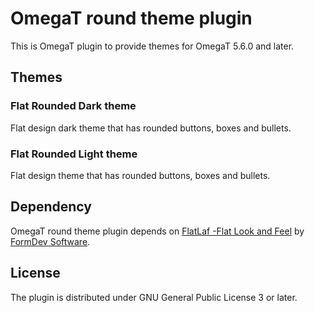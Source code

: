 # OmegaT round theme plugin

This is OmegaT plugin to provide themes for OmegaT 5.6.0 and later.

## Themes

### Flat Rounded Dark theme

Flat design dark theme that has rounded buttons, boxes and bullets.

### Flat Rounded Light theme

Flat design theme that has rounded buttons, boxes and bullets.

## Dependency

OmegaT round theme plugin depends on [FlatLaf -Flat Look and Feel](https://github.com/JFormDesigner/FlatLaf)
by [FormDev Software](https://www.formdev.com/flatlaf/).

## License

The plugin is distributed under GNU General Public License 3 or later.

